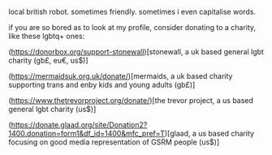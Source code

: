 local british robot. sometimes friendly. sometimes i even capitalise words.


if you are so bored as to look at my profile, consider donating to a charity, like these lgbtq+ ones:

(https://donorbox.org/support-stonewall)[stonewall, a uk based general lgbt charity (gb£, eu€, us$)]

(https://mermaidsuk.org.uk/donate/)[mermaids, a uk based charity supporting trans and enby kids and young adults (gb£)]

(https://www.thetrevorproject.org/donate/)[the trevor project, a us based general lgbt charity (us$)]

(https://donate.glaad.org/site/Donation2?1400.donation=form1&df_id=1400&mfc_pref=T)[glaad, a us based charity focusing on good media representation of GSRM people (us$)]
